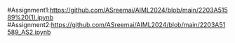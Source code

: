 #Assignment1:https://github.com/ASreemai/AIML2024/blob/main/2203A51589%20(1).ipynb
#Assignment2:https://github.com/ASreemai/AIML2024/blob/main/2203A51589_AS2.ipynb
